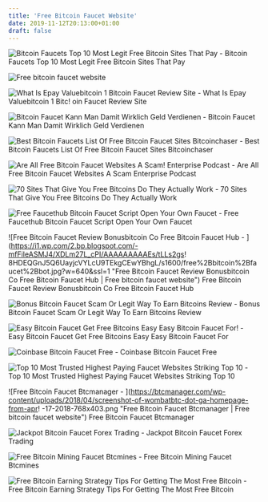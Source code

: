 ```yaml
---
title: 'Free Bitcoin Faucet Website'
date: 2019-11-12T20:13:00+01:00
draft: false
---
```


![Bitcoin Faucets Top 10 Most Legit Free Bitcoin Sites That Pay - ](https://i1.wp.com/livemoneyonline.com/wp-content/uploads/2017/11/earncrypto-free-cryptocurrency-GPT.png?ssl=1 "Bitcoin Faucets Top 10 Most Legit Free Bitcoin Sites That Pay | Free bitcoin faucet website") Bitcoin Faucets Top 10 Most Legit Free Bitcoin Sites That Pay

![Free bitcoin faucet website](https://georgegarside.com/apps/free-bitcoin/freebitcoin-app-2.png "Free bitcoin faucet website") 

![What Is Epay Valuebitcoin 1 Bitcoin Faucet Review Site - ](http://2.bp.blogspot.com/-tv61MQJNxjs/VXzojPJtkWI/AAAAAAAAOVs/WyPiME0oKrM/s1600/epay-bitcoin-wallet-bitcoin-address-free-bitcoins.jpg "What Is Epay Valuebitcoin 1 Bitcoin Faucet Review Site | Free bitcoin faucet website") What Is Epay Valuebitcoin 1 Bitc! oin Faucet Review Site

![Bitcoin Faucet Kann Man Damit Wirklich Geld Verdienen - ](https://static.giga.de/wp-content/uploads/2018/02/Bitcoin-Faucet-Webseite.jpg "Bitcoin Faucet Kann Man Damit Wirklich Geld Verdienen | Free bitcoin faucet website") Bitcoin Faucet Kann Man Damit Wirklich Geld Verdienen

![Best Bitcoin Faucets List Of Free Bitcoin Faucet Sites Bitcoinchaser - ](https://qolczpnfu7-flywheel.netdna-ssl.com/wp-content/uploads/2018/08/FaucetHub_Steps_3-compressor.png "Best Bitcoin Faucets List Of Free Bitcoin Faucet Sites Bitcoinchaser | Free bitcoin faucet website") Best Bitcoin Faucets List Of Free Bitcoin Faucet Sites Bitcoinchaser

![Are All Free Bitcoin Faucet Websites A Scam!    Enterprise Podcast - ](https://epodcastnetwork.com/wp-content/uploads/2019/07/IMG_7_17_1-1024x562.png "Are All Free Bitcoin Faucet Web!   sites A Scam Enterprise Podcast | Free bitcoin faucet website") Are All Free Bitcoin Faucet Websites A Scam Enterprise Podcast

![70 Sites That Give You Free Bitcoins Do They Actually Work - ](https://99bitcoins.com/wp-content/uploads/2014/08/freebitco.jpg "70 Sites That Give You Free Bitcoins Do They Actually Work | Free bitcoin faucet website") 70 Sites That Give You Free Bitcoins Do They Actually Work

![Free Faucethub Bitcoin Faucet Script Open Your Own Faucet - ](https://ip.bitcointalk.org/?u=http%3A%2F%2Fi.imgur.com%2FE5DmkJX.png&t=603&c=w2zSFDwMUOtNCA "Free Faucethub Bitcoin Faucet Script Open Your Own Faucet | Free bitcoin faucet website") Free Faucethub Bitcoin Faucet Script Open Your Own Faucet

![Free Bitcoin Faucet Review Bonusbitcoin Co Free Bitcoin Faucet Hub - ](https://i1.wp.com/2.bp.blogspot.com/-mfFiIeASMJ4/XDLm27L_cPI/AAAAAAAAAEs/tLLs2gs!   8HDEQGnJ5Q6UayjcVYLcU9TEkgCEwYBhgL/s1600/free%2Bbitcoin%2Bfaucet%2Bbot.jpg?w=640&ssl=1 "Free Bitcoin Faucet Review Bonusbitcoin Co Free Bitcoin Faucet Hub | Free bitcoin faucet website") Free Bitcoin Faucet Review Bonusbitcoin Co Free Bitcoin Faucet Hub

![Bonus Bitcoin Faucet Scam Or Legit Way To Earn Bitcoins Review - ](https://www.livingmoreworkingless.com/wp-content/uploads/2018/02/bonus-bitcoin-website.jpg "Bonus Bitcoin Faucet Scam Or Legit Way To Earn Bitcoins Review | Free bitcoin faucet website") Bonus Bitcoin Faucet Scam Or Legit Way To Earn Bitcoins Review

![Easy Bitcoin Faucet Get Free Bitcoins Easy Easy Bitcoin Faucet For!    - ](https://2.bp.blogspot.com/-T_R5b5tkRyY/V4wur9RiPBI/AAAAAAAApeQ/zjX7YhW6VnMcZU5bVNf1mr8BSTr5MmWggCLcB/s640/easy_bitcoin_faucet_free_bitcoin_faucet_review_1_login.jpg "Easy Bitcoin Faucet Get Free Bitcoins Easy Easy Bitcoin Faucet For | Free bitcoin faucet website") Easy Bitcoin Faucet Get Free Bitcoins Easy Easy Bitcoin Faucet For

![Coinbase Bitcoin Faucet Free - ](https://steemitimages.com/0x0/http://bitcoin.myhacks.net/img/socialimg.png "Coinbase Bitcoin Faucet Free | Free bitcoin faucet website") Coinbase Bitcoin Faucet Free

![Top 10 Most Trusted Highest Paying Faucet Websites Striking Top 10 - ](http://www.strikingtop10.com/wp-content/uploads/2018/01/moonbitco.in_-1024x477.jpg "Top 10 Most Trusted Highest Paying Faucet Websites Striking Top 10 | Free bitcoin faucet website") Top 10 Most Trusted Highest Paying Faucet Websites Striking Top 10

![Free Bitcoin Faucet Btcmanager - ](https://btcmanager.com/wp-content/uploads/2018/04/screenshot-of-wombatbtc-dot-ga-homepage-from-apr!   -17-2018-768x403.png "Free Bitcoin Faucet Btcmanager | Free bitcoin faucet website") Free Bitcoin Faucet Btcmanager

![Jackpot Bitcoin Faucet Forex Trading - ](http://1stcrypto.com/wp-content/uploads/2015/03/goldsday-bitcoin-faucet.jpg "Jackpot Bitcoin Faucet Forex Trading | Free bitcoin faucet website") Jackpot Bitcoin Faucet Forex Trading

![Free Bitcoin Mining Faucet Btcmines - ](https://btcmines.club/storage/app/media/btcmines-og.jpg "Free Bitcoin Mining Faucet Btcmines | Free bitcoin faucet website") Free Bitcoin Mining Faucet Btcmines

![Free Bitcoin Earning Strategy Tips For Getting The Most Free Bitcoin - ](https://www.coinstaker.com/wp-content/uploads/2018/04/moondash.png "Free Bi!   tcoin Earning Strategy Tips For Getting The Most Free Bitcoin | Free bi!   tcoin faucet website") Free Bitcoin Earning Strategy Tips For Getting The Most Free Bitcoin